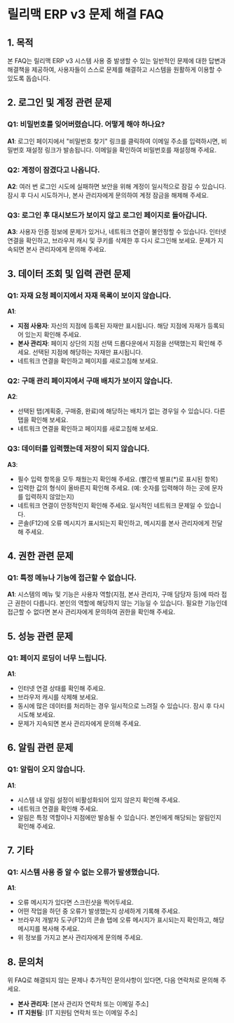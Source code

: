 # 릴리맥 ERP v3 문제 해결 FAQ

## 1. 목적

본 FAQ는 릴리맥 ERP v3 시스템 사용 중 발생할 수 있는 일반적인 문제에 대한 답변과 해결책을 제공하여, 사용자들이 스스로 문제를 해결하고 시스템을 원활하게 이용할 수 있도록 돕습니다.

## 2. 로그인 및 계정 관련 문제

### Q1: 비밀번호를 잊어버렸습니다. 어떻게 해야 하나요?
**A1**: 로그인 페이지에서 "비밀번호 찾기" 링크를 클릭하여 이메일 주소를 입력하시면, 비밀번호 재설정 링크가 발송됩니다. 이메일을 확인하여 비밀번호를 재설정해 주세요.

### Q2: 계정이 잠겼다고 나옵니다.
**A2**: 여러 번 로그인 시도에 실패하면 보안을 위해 계정이 일시적으로 잠길 수 있습니다. 잠시 후 다시 시도하거나, 본사 관리자에게 문의하여 계정 잠금을 해제해 주세요.

### Q3: 로그인 후 대시보드가 보이지 않고 로그인 페이지로 돌아갑니다.
**A3**: 사용자 인증 정보에 문제가 있거나, 네트워크 연결이 불안정할 수 있습니다. 인터넷 연결을 확인하고, 브라우저 캐시 및 쿠키를 삭제한 후 다시 로그인해 보세요. 문제가 지속되면 본사 관리자에게 문의해 주세요.

## 3. 데이터 조회 및 입력 관련 문제

### Q1: 자재 요청 페이지에서 자재 목록이 보이지 않습니다.
**A1**: 
*   **지점 사용자**: 자신의 지점에 등록된 자재만 표시됩니다. 해당 지점에 자재가 등록되어 있는지 확인해 주세요.
*   **본사 관리자**: 페이지 상단의 지점 선택 드롭다운에서 지점을 선택했는지 확인해 주세요. 선택된 지점에 해당하는 자재만 표시됩니다.
*   네트워크 연결을 확인하고 페이지를 새로고침해 보세요.

### Q2: 구매 관리 페이지에서 구매 배치가 보이지 않습니다.
**A2**: 
*   선택된 탭(계획중, 구매중, 완료)에 해당하는 배치가 없는 경우일 수 있습니다. 다른 탭을 확인해 보세요.
*   네트워크 연결을 확인하고 페이지를 새로고침해 보세요.

### Q3: 데이터를 입력했는데 저장이 되지 않습니다.
**A3**: 
*   필수 입력 항목을 모두 채웠는지 확인해 주세요. (빨간색 별표(*)로 표시된 항목)
*   입력한 값의 형식이 올바른지 확인해 주세요. (예: 숫자를 입력해야 하는 곳에 문자를 입력하지 않았는지)
*   네트워크 연결이 안정적인지 확인해 주세요. 일시적인 네트워크 문제일 수 있습니다.
*   콘솔(F12)에 오류 메시지가 표시되는지 확인하고, 메시지를 본사 관리자에게 전달해 주세요.

## 4. 권한 관련 문제

### Q1: 특정 메뉴나 기능에 접근할 수 없습니다.
**A1**: 시스템의 메뉴 및 기능은 사용자 역할(지점, 본사 관리자, 구매 담당자 등)에 따라 접근 권한이 다릅니다. 본인의 역할에 해당하지 않는 기능일 수 있습니다. 필요한 기능인데 접근할 수 없다면 본사 관리자에게 문의하여 권한을 확인해 주세요.

## 5. 성능 관련 문제

### Q1: 페이지 로딩이 너무 느립니다.
**A1**: 
*   인터넷 연결 상태를 확인해 주세요.
*   브라우저 캐시를 삭제해 보세요.
*   동시에 많은 데이터를 처리하는 경우 일시적으로 느려질 수 있습니다. 잠시 후 다시 시도해 보세요.
*   문제가 지속되면 본사 관리자에게 문의해 주세요.

## 6. 알림 관련 문제

### Q1: 알림이 오지 않습니다.
**A1**: 
*   시스템 내 알림 설정이 비활성화되어 있지 않은지 확인해 주세요.
*   네트워크 연결을 확인해 주세요.
*   알림은 특정 역할이나 지점에만 발송될 수 있습니다. 본인에게 해당되는 알림인지 확인해 주세요.

## 7. 기타

### Q1: 시스템 사용 중 알 수 없는 오류가 발생했습니다.
**A1**: 
*   오류 메시지가 있다면 스크린샷을 찍어두세요.
*   어떤 작업을 하던 중 오류가 발생했는지 상세하게 기록해 주세요.
*   브라우저 개발자 도구(F12)의 콘솔 탭에 오류 메시지가 표시되는지 확인하고, 해당 메시지를 복사해 주세요.
*   위 정보를 가지고 본사 관리자에게 문의해 주세요.

## 8. 문의처

위 FAQ로 해결되지 않는 문제나 추가적인 문의사항이 있다면, 다음 연락처로 문의해 주세요.

*   **본사 관리자**: [본사 관리자 연락처 또는 이메일 주소]
*   **IT 지원팀**: [IT 지원팀 연락처 또는 이메일 주소]
